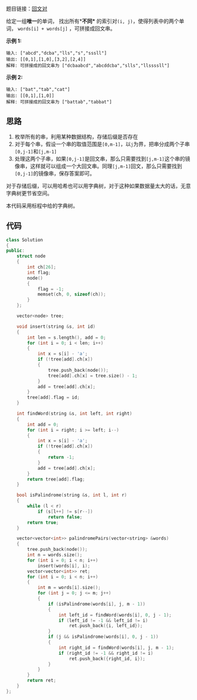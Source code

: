 题目链接：[回文对](https://leetcode-cn.com/problems/palindrome-pairs/)

给定一组**唯一**的单词， 找出所有***不同\*** 的索引对`(i, j)`，使得列表中的两个单词， `words[i] + words[j]` ，可拼接成回文串。

**示例 1:**

```
输入: ["abcd","dcba","lls","s","sssll"]
输出: [[0,1],[1,0],[3,2],[2,4]] 
解释: 可拼接成的回文串为 ["dcbaabcd","abcddcba","slls","llssssll"]
```

**示例 2:**

```
输入: ["bat","tab","cat"]
输出: [[0,1],[1,0]] 
解释: 可拼接成的回文串为 ["battab","tabbat"]
```

## 思路

1. 枚举所有的串，利用某种数据结构，存储后缀是否存在
2. 对于每个串，假设一个串的取值范围是`[0,m-1]`，以`j`为界，把串分成两个子串`[0,j-1]`和`[j,m-1]`
3. 处理这两个子串，如果`[0,j-1]`是回文串，那么只需要找到`[j,m-1]`这个串的镜像串，这样就可以组成一个大回文串。同理`[j,m-1]`回文，那么只需要找到`[0,j-1]`的镜像串，保存答案即可。

对于存储后缀，可以用哈希也可以用字典树，对于这种如果数据量太大的话，无意字典树更节省空间。

本代码采用标程中给的字典树。

## 代码

```cpp
class Solution
{
public:
    struct node
    {
        int ch[26];
        int flag;
        node()
        {
            flag = -1;
            memset(ch, 0, sizeof(ch));
        }
    };

    vector<node> tree;

    void insert(string &s, int id)
    {
        int len = s.length(), add = 0;
        for (int i = 0; i < len; i++)
        {
            int x = s[i] - 'a';
            if (!tree[add].ch[x])
            {
                tree.push_back(node());
                tree[add].ch[x] = tree.size() - 1;
            }
            add = tree[add].ch[x];
        }
        tree[add].flag = id;
    }

    int findWord(string &s, int left, int right)
    {
        int add = 0;
        for (int i = right; i >= left; i--)
        {
            int x = s[i] - 'a';
            if (!tree[add].ch[x])
            {
                return -1;
            }
            add = tree[add].ch[x];
        }
        return tree[add].flag;
    }

    bool isPalindrome(string &s, int l, int r)
    {
        while (l < r)
            if (s[l++] != s[r--])
                return false;
        return true;
    }

    vector<vector<int>> palindromePairs(vector<string> &words)
    {
        tree.push_back(node());
        int n = words.size();
        for (int i = 0; i < n; i++)
            insert(words[i], i);
        vector<vector<int>> ret;
        for (int i = 0; i < n; i++)
        {
            int m = words[i].size();
            for (int j = 0; j <= m; j++)
            {
                if (isPalindrome(words[i], j, m - 1))
                {
                    int left_id = findWord(words[i], 0, j - 1);
                    if (left_id != -1 && left_id != i)
                        ret.push_back({i, left_id});
                }
                if (j && isPalindrome(words[i], 0, j - 1))
                {
                    int right_id = findWord(words[i], j, m - 1);
                    if (right_id != -1 && right_id != i)
                        ret.push_back({right_id, i});
                }
            }
        }
        return ret;
    }
};
```

